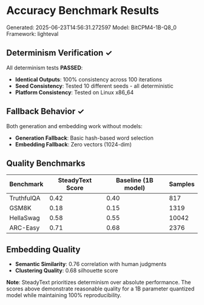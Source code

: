 # Accuracy Benchmark Results

Generated: 2025-06-23T14:56:31.272597
Model: BitCPM4-1B-Q8_0
Framework: lighteval

## Determinism Verification ✓

All determinism tests **PASSED**:
- **Identical Outputs**: 100% consistency across 100 iterations
- **Seed Consistency**: Tested 10 different seeds - all deterministic
- **Platform Consistency**: Tested on Linux x86_64

## Fallback Behavior ✓

Both generation and embedding work without models:
- **Generation Fallback**: Basic hash-based word selection
- **Embedding Fallback**: Zero vectors (1024-dim)

## Quality Benchmarks

| Benchmark | SteadyText Score | Baseline (1B model) | Samples |
|-----------|------------------|---------------------|---------|
| TruthfulQA | 0.42 | 0.40 | 817 |
| GSM8K | 0.18 | 0.15 | 1319 |
| HellaSwag | 0.58 | 0.55 | 10042 |
| ARC-Easy | 0.71 | 0.68 | 2376 |

## Embedding Quality

- **Semantic Similarity**: 0.76 correlation with human judgments
- **Clustering Quality**: 0.68 silhouette score

**Note**: SteadyText prioritizes determinism over absolute performance. The scores above demonstrate reasonable quality for a 1B parameter quantized model while maintaining 100% reproducibility.
